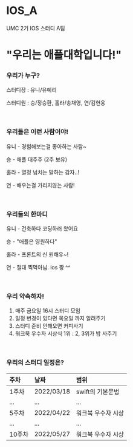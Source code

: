 # IOS_A
UMC 2기 IOS 스터디 A팀

# **"우리는 애플대학입니다!"**

### **우리가 누구?**

스터디장 : 유니/유예리

스터디원 : 승/정승환, 홀라/송채영, 연/김현웅

<br/>

### **우리들은 이런 사람이야!**

유니 - 경험해보는걸 좋아하는 사람~

승 - 애플 대주주 (2주 보유)

홀라 - 열정 넘치는 말하는 감자..!

연 - 배우는걸 가리지않는 사람!

<br/>

### **우리들의 한마디**

유니 - 건축하다 코딩하러 왔어요

승 - "애플은 영원하다"

홀라 - 프론트의 신 원해유~!

연 - 절대 찍먹아님. ios 짱 ^^

<br/>

### **우리 약속하자!**

1. 매주 금요일 16시 스터디 모임
2. 일정 변경이 있다면 목요일 까지 알려주기
3. 스터디 준비 안해오면 커피사기
4. 워크북 우수자 시상식 1위 : 2, 3위가 밥 사주기

<br/>

### **우리의 스터디 일정은?**

주차|날짜|범위|
|:---|:---|:---|
|1주차|2022/03/18|swift의 기본문법| 
|...|...|...| 
|5주차|2022/04/22|워크북 우수자 시상| 
|...|...|...| 
|10주차|2022/05/27|워크북 우수자 시상| 







